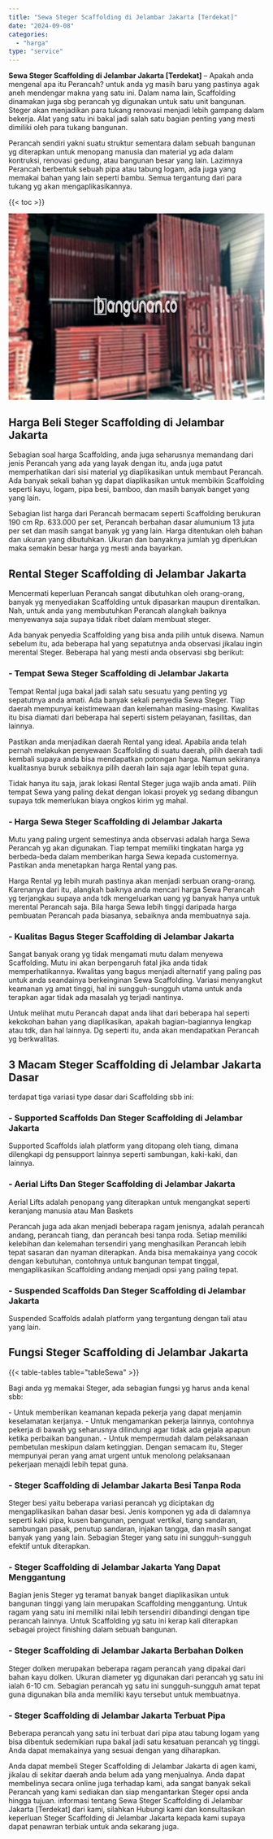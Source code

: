 ```yaml
---
title: "Sewa Steger Scaffolding di Jelambar Jakarta [Terdekat]"
date: "2024-09-08"
categories: 
  - "harga"
type: "service"
---
```


**Sewa Steger Scaffolding di Jelambar Jakarta \[Terdekat\]** – Apakah anda mengenal apa itu Perancah? untuk anda yg masih baru yang pastinya agak aneh mendengar makna yang satu ini. Dalam nama lain, Scaffolding dinamakan juga sbg perancah yg digunakan untuk satu unit bangunan. Steger akan menjadikan para tukang renovasi menjadi lebih gampang dalam bekerja. Alat yang satu ini bakal jadi salah satu bagian penting yang mesti dimiliki oleh para tukang bangunan.

Perancah sendiri yakni suatu struktur sementara dalam sebuah bangunan yg diterapkan untuk menopang manusia dan material yg ada dalam kontruksi, renovasi gedung, atau bangunan besar yang lain. Lazimnya Perancah berbentuk sebuah pipa atau tabung logam, ada juga yang memakai bahan yang lain seperti bambu. Semua tergantung dari para tukang yg akan mengaplikasikannya.

{{< toc >}}

![Sewa Steger Scaffolding di Jelambar Jakarta [Terdekat]](/images/sewa-scaffolding-steger-09.png)

## Harga Beli Steger Scaffolding di Jelambar Jakarta

Sebagian soal harga Scaffolding, anda juga seharusnya memandang dari jenis Perancah yang ada yang layak dengan itu, anda juga patut memperhatikan dari sisi material yg diaplikasikan untuk membaut Perancah. Ada banyak sekali bahan yg dapat diaplikasikan untuk membikin Scaffolding seperti kayu, logam, pipa besi, bamboo, dan masih banyak banget yang yang lain.

Sebagian list harga dari Perancah bermacam seperti Scaffolding berukuran 190 cm Rp. 633.000 per set, Perancah berbahan dasar alumunium 13 juta per set dan masih sangat banyak yg yang lain. Harga ditentukan oleh bahan dan ukuran yang dibutuhkan. Ukuran dan banyaknya jumlah yg diperlukan maka semakin besar harga yg mesti anda bayarkan.

## Rental Steger Scaffolding di Jelambar Jakarta

Mencermati keperluan Perancah sangat dibutuhkan oleh orang-orang, banyak yg menyediakan Scaffolding untuk dipasarkan maupun direntalkan. Nah, untuk anda yang membutuhkan Perancah alangkah baiknya menyewanya saja supaya tidak ribet dalam membuat steger.

Ada banyak penyedia Scaffolding yang bisa anda pilih untuk disewa. Namun sebelum itu, ada beberapa hal yang sepatutnya anda observasi jikalau ingin merental Steger. Beberapa hal yang mesti anda observasi sbg berikut:

### \- Tempat Sewa Steger Scaffolding di Jelambar Jakarta

Tempat Rental juga bakal jadi salah satu sesuatu yang penting yg sepatutnya anda amati. Ada banyak sekali penyedia Sewa Steger. Tiap daerah mempunyai keistimewaan dan kelemahan masing-masing. Kwalitas itu bisa diamati dari beberapa hal seperti sistem pelayanan, fasilitas, dan lainnya.

Pastikan anda menjadikan daerah Rental yang ideal. Apabila anda telah pernah melakukan penyewaan Scaffolding di suatu daerah, pilih daerah tadi kembali supaya anda bisa mendapatkan potongan harga. Namun sekiranya kualitasnya buruk sebaiknya pilih daerah lain saja agar lebih tepat guna.

Tidak hanya itu saja, jarak lokasi Rental Steger juga wajib anda amati. Pilih tempat Sewa yang paling dekat dengan lokasi proyek yg sedang dibangun supaya tdk memerlukan biaya ongkos kirim yg mahal.

### \- Harga Sewa Steger Scaffolding di Jelambar Jakarta

Mutu yang paling urgent semestinya anda observasi adalah harga Sewa Perancah yg akan digunakan. Tiap tempat memiliki tingkatan harga yg berbeda-beda dalam memberikan harga Sewa kepada customernya. Pastikan anda menetapkan harga Rental yang pas.

Harga Rental yg lebih murah pastinya akan menjadi serbuan orang-orang. Karenanya dari itu, alangkah baiknya anda mencari harga Sewa Perancah yg terjangkau supaya anda tdk mengeluarkan uang yg banyak hanya untuk merental Perancah saja. Bila harga Sewa lebih tinggi daripada harga pembuatan Perancah pada biasanya, sebaiknya anda membuatnya saja.

### \- Kualitas Bagus Steger Scaffolding di Jelambar Jakarta

Sangat banyak orang yg tidak mengamati mutu dalam menyewa Scaffolding. Mutu ini akan berpengaruh fatal jika anda tidak memperhatikannya. Kwalitas yang bagus menjadi alternatif yang paling pas untuk anda seandainya berkeinginan Sewa Scaffolding. Variasi menyangkut keamanan yg amat tinggi, hal ini sungguh-sungguh utama untuk anda terapkan agar tidak ada masalah yg terjadi nantinya.

Untuk melihat mutu Perancah dapat anda lihat dari beberapa hal seperti kekokohan bahan yang diaplikasikan, apakah bagian-bagiannya lengkap atau tdk, dan hal lainnya. Dg seperti itu, anda akan mendapatkan Perancah yg berkwalitas.

## 3 Macam Steger Scaffolding di Jelambar Jakarta Dasar

terdapat tiga variasi type dasar dari Scaffolding sbb ini:

### \- Supported Scaffolds Dan Steger Scaffolding di Jelambar Jakarta

Supported Scaffolds ialah platform yang ditopang oleh tiang, dimana dilengkapi dg pensupport lainnya seperti sambungan, kaki-kaki, dan lainnya.

### \- Aerial Lifts Dan Steger Scaffolding di Jelambar Jakarta

Aerial Lifts adalah penopang yang diterapkan untuk mengangkat seperti keranjang manusia atau Man Baskets

Perancah juga ada akan menjadi beberapa ragam jenisnya, adalah perancah andang, perancah tiang, dan perancah besi tanpa roda. Setiap memiliki kelebihan dan kelemahan tersendiri yang menghasilkan Perancah lebih tepat sasaran dan nyaman diterapkan. Anda bisa memakainya yang cocok dengan kebutuhan, contohnya untuk bangunan tempat tinggal, mengaplikasikan Scaffolding andang menjadi opsi yang paling tepat.

### \- Suspended Scaffolds Dan Steger Scaffolding di Jelambar Jakarta

Suspended Scaffolds adalah platform yang tergantung dengan tali atau yang lain.

## Fungsi Steger Scaffolding di Jelambar Jakarta

{{< table-tables table="tableSewa" >}}

Bagi anda yg memakai Steger, ada sebagian fungsi yg harus anda kenal sbb:

\- Untuk memberikan keamanan kepada pekerja yang dapat menjamin keselamatan kerjanya. - Untuk mengamankan pekerja lainnya, contohnya pekerja di bawah yg seharusnya dilindungi agar tidak ada gejala apapun ketika perbaikan bangunan. - Untuk mempermudah dalam pelaksanaan pembetulan meskipun dalam ketinggian. Dengan semacam itu, Steger mempunyai peran yang amat urgent untuk menolong pelaksanaan pekerjaan menajdi lebih tepat guna.

### \- Steger Scaffolding di Jelambar Jakarta Besi Tanpa Roda

Steger besi yaitu beberapa variasi perancah yg diciptakan dg mengaplikasikan bahan dasar besi. Jenis komponen yg ada di dalamnya seperti kaki pipa, kusen bangunan, penguat vertikal, tiang sandaran, sambungan pasak, penutup sandaran, injakan tangga, dan masih sangat banyak yang yang lain. Sebagian Steger yang satu ini sungguh-sungguh efektif untuk diterapkan.

### \- Steger Scaffolding di Jelambar Jakarta Yang Dapat Menggantung

Bagian jenis Steger yg teramat banyak banget diaplikasikan untuk bangunan tinggi yang lain merupakan Scaffolding menggantung. Untuk ragam yang satu ini memiliki nilai lebih tersendiri dibandingi dengan tipe perancah lainnya. Untuk Scaffolding yg satu ini kerap kali diterapkan sebagai project finishing dalam sebuah bangunan.

### \- Steger Scaffolding di Jelambar Jakarta Berbahan Dolken

Steger dolken merupakan beberapa ragam perancah yang dipakai dari bahan kayu dolken. Ukuran diameter yg digunakan dari perancah yg satu ini ialah 6-10 cm. Sebagian perancah yg satu ini sungguh-sungguh amat tepat guna digunakan bila anda memiliki kayu tersebut untuk membuatnya.

### \- Steger Scaffolding di Jelambar Jakarta Terbuat Pipa

Beberapa perancah yang satu ini terbuat dari pipa atau tabung logam yang bisa dibentuk sedemikian rupa bakal jadi satu kesatuan perancah yg tinggi. Anda dapat memakainya yang sesuai dengan yang diharapkan.

Anda dapat membeli Steger Scaffolding di Jelambar Jakarta di agen kami, jikalau di sekitar daerah anda belum ada yang menjualnya. Anda dapat membelinya secara online juga terhadap kami, ada sangat banyak sekali Perancah yang kami sediakan dan siap mengantarkan Steger opsi anda hingga tujuan. informasi tentang Sewa Steger Scaffolding di Jelambar Jakarta \[Terdekat\] dari kami, silahkan Hubungi kami dan konsultasikan keperluan Steger Scaffolding di Jelambar Jakarta kepada kami supaya dapat penawran terbiak untuk anda sekarang juga.
